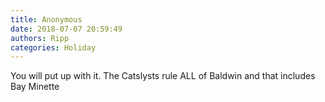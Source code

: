 ```yaml
---
title: Anonymous
date: 2018-07-07 20:59:49
authors: Ripp
categories: Holiday
---
```


 You will put up with it.  The Catslysts rule ALL of Baldwin and that includes Bay Minette
